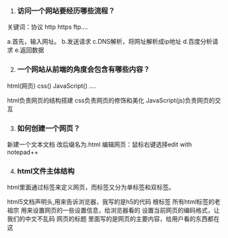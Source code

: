 1. ### 访问一个网站要经历哪些流程？

关键词：协议 http  https  ftp....

a.首先，输入网址。
b.发送请求 
c.DNS解析，将网址解析成ip地址
d.百度分析请求
e.返回数据

2. ### 一个网站从前端的角度会包含有哪些内容？

  html(网页) css() JavaScript()  ....

html负责网页的结构搭建
css负责网页的修饰和美化
JavaScript(js)负责网页的交互

3. ### 如何创建一个网页？

  新建一个文本文档
  改后缀名为.html
  编辑网页：鼠标右键选择edit with notepad++

4. ### html文件主体结构

  html里面通过标签来定义网页，而标签又分为单标签和双标签。
  <!DOCTYPE html> html5文档声明头,用来告诉浏览器，我写的是h5的代码
  <html></html> 根标签 所有html标签的老祖宗 
  <head></head> 用来设置网页的一些设置信息，给浏览器看的 
  <meta charset="utf-8"> 设置当前网页的编码格式，让我们的中文不乱码

<title></title> 网页的标题
<body></body> 里面写的是网页的主要内容，给用户看的东西都在这